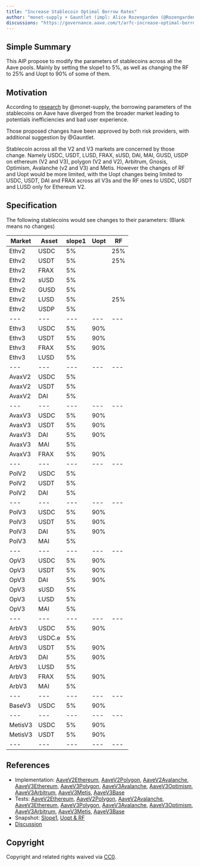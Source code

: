 ```yaml
---
title: "Increase Stablecoin Optimal Borrow Rates"
author: "monet-supply + Gauntlet (impl: Alice Rozengarden (@Rozengarden - Aave-chan initiative))"
discussions: "https://governance.aave.com/t/arfc-increase-optimal-borrow-rates-for-ethereum-stablecoin-markets/15096/3"
---
```


## Simple Summary

This AIP propose to modify the parameters of stablecoins across all the Aave pools. Mainly by setting the slope1 to 5%, as well as changing the RF to 25% and Uopt to 90% of some of them.

## Motivation

According to [research](https://governance.aave.com/t/arfc-increase-optimal-borrow-rates-for-ethereum-stablecoin-markets/15096/3) by @monet-supply, the borrowing parameters of the stablecoins on Aave have diverged from the broader market leading to potentials inefficiencies and bad user experience.

Those proposed changes have been approved by both risk providers, with additional suggestion by @Gauntlet.

Stablecoin across all the V2 and V3 markets are concerned by those change. Namely USDC, USDT, LUSD, FRAX, sUSD, DAI, MAI, GUSD, USDP on ethereum (V2 and V3), polygon (V2 and V2), Arbitrum, Gnosis, Optimism, Avalanche (v2 and V3) and Metis. However the changes of RF and Uopt would be more limited, with the Uopt changes being limited to USDC, USDT, DAI and FRAX across all V3s and the RF ones to USDC, USDT and LUSD only for Ethereum V2.

## Specification

The following stablecoins would see changes to their parameters:
(Blank means no changes)

| Market  | Asset  | slope1 | Uopt | RF  |
| ------- | ------ | ------ | ---- | --- |
| Ethv2   | USDC   | 5%     |      | 25% |
| Ethv2   | USDT   | 5%     |      | 25% |
| Ethv2   | FRAX   | 5%     |      |     |
| Ethv2   | sUSD   | 5%     |      |     |
| Ethv2   | GUSD   | 5%     |      |     |
| Ethv2   | LUSD   | 5%     |      | 25% |
| Ethv2   | USDP   | 5%     |      |     |
| ---     | ---    | ---    | ---  | --- |
| Ethv3   | USDC   | 5%     | 90%  |     |
| Ethv3   | USDT   | 5%     | 90%  |     |
| Ethv3   | FRAX   | 5%     | 90%  |     |
| Ethv3   | LUSD   | 5%     |      |     |
| ---     | ---    | ---    | ---  | --- |
| AvaxV2  | USDC   | 5%     |      |     |
| AvaxV2  | USDT   | 5%     |      |     |
| AvaxV2  | DAI    | 5%     |      |     |
| ---     | ---    | ---    | ---  | --- |
| AvaxV3  | USDC   | 5%     | 90%  |     |
| AvaxV3  | USDT   | 5%     | 90%  |     |
| AvaxV3  | DAI    | 5%     | 90%  |     |
| AvaxV3  | MAI    | 5%     |      |     |
| AvaxV3  | FRAX   | 5%     | 90%  |     |
| ---     | ---    | ---    | ---  | --- |
| PolV2   | USDC   | 5%     |      |     |
| PolV2   | USDT   | 5%     |      |     |
| PolV2   | DAI    | 5%     |      |     |
| ---     | ---    | ---    | ---  | --- |
| PolV3   | USDC   | 5%     | 90%  |     |
| PolV3   | USDT   | 5%     | 90%  |     |
| PolV3   | DAI    | 5%     | 90%  |     |
| PolV3   | MAI    | 5%     |      |     |
| ---     | ---    | ---    | ---  | --- |
| OpV3    | USDC   | 5%     | 90%  |     |
| OpV3    | USDT   | 5%     | 90%  |     |
| OpV3    | DAI    | 5%     | 90%  |     |
| OpV3    | sUSD   | 5%     |      |     |
| OpV3    | LUSD   | 5%     |      |     |
| OpV3    | MAI    | 5%     |      |     |
| ---     | ---    | ---    | ---  | --- |
| ArbV3   | USDC   | 5%     | 90%  |     |
| ArbV3   | USDC.e | 5%     |      |     |
| ArbV3   | USDT   | 5%     | 90%  |     |
| ArbV3   | DAI    | 5%     | 90%  |     |
| ArbV3   | LUSD   | 5%     |      |     |
| ArbV3   | FRAX   | 5%     | 90%  |     |
| ArbV3   | MAI    | 5%     |      |     |
| ---     | ---    | ---    | ---  | --- |
| BaseV3  | USDC   | 5%     | 90%  |     |
| ---     | ---    | ---    | ---  | --- |
| MetisV3 | USDC   | 5%     | 90%  |     |
| MetisV3 | USDT   | 5%     | 90%  |     |
| ---     | ---    | ---    | ---  | --- |

## References

- Implementation: [AaveV2Ethereum](https://github.com/bgd-labs/aave-proposals-v3/blob/8cf09317c749ddf7bed46b5f260c0f399897e11a/src/20231113_Multi_IncreaseStablecoinOptimalBorrowRates/AaveV2Ethereum_IncreaseStablecoinOptimalBorrowRates_20231113.sol), [AaveV2Polygon](https://github.com/bgd-labs/aave-proposals-v3/blob/8cf09317c749ddf7bed46b5f260c0f399897e11a/src/20231113_Multi_IncreaseStablecoinOptimalBorrowRates/AaveV2Polygon_IncreaseStablecoinOptimalBorrowRates_20231113.sol), [AaveV2Avalanche](https://github.com/bgd-labs/aave-proposals-v3/blob/8cf09317c749ddf7bed46b5f260c0f399897e11a/src/20231113_Multi_IncreaseStablecoinOptimalBorrowRates/AaveV2Avalanche_IncreaseStablecoinOptimalBorrowRates_20231113.sol), [AaveV3Ethereum](https://github.com/bgd-labs/aave-proposals-v3/blob/8cf09317c749ddf7bed46b5f260c0f399897e11a/src/20231113_Multi_IncreaseStablecoinOptimalBorrowRates/AaveV3Ethereum_IncreaseStablecoinOptimalBorrowRates_20231113.sol), [AaveV3Polygon](https://github.com/bgd-labs/aave-proposals-v3/blob/8cf09317c749ddf7bed46b5f260c0f399897e11a/src/20231113_Multi_IncreaseStablecoinOptimalBorrowRates/AaveV3Polygon_IncreaseStablecoinOptimalBorrowRates_20231113.sol), [AaveV3Avalanche](https://github.com/bgd-labs/aave-proposals-v3/blob/8cf09317c749ddf7bed46b5f260c0f399897e11a/src/20231113_Multi_IncreaseStablecoinOptimalBorrowRates/AaveV3Avalanche_IncreaseStablecoinOptimalBorrowRates_20231113.sol), [AaveV3Optimism](https://github.com/bgd-labs/aave-proposals-v3/blob/8cf09317c749ddf7bed46b5f260c0f399897e11a/src/20231113_Multi_IncreaseStablecoinOptimalBorrowRates/AaveV3Optimism_IncreaseStablecoinOptimalBorrowRates_20231113.sol), [AaveV3Arbitrum](https://github.com/bgd-labs/aave-proposals-v3/blob/8cf09317c749ddf7bed46b5f260c0f399897e11a/src/20231113_Multi_IncreaseStablecoinOptimalBorrowRates/AaveV3Arbitrum_IncreaseStablecoinOptimalBorrowRates_20231113.sol), [AaveV3Metis](https://github.com/bgd-labs/aave-proposals-v3/blob/8cf09317c749ddf7bed46b5f260c0f399897e11a/src/20231113_Multi_IncreaseStablecoinOptimalBorrowRates/AaveV3Metis_IncreaseStablecoinOptimalBorrowRates_20231113.sol), [AaveV3Base](https://github.com/bgd-labs/aave-proposals-v3/blob/8cf09317c749ddf7bed46b5f260c0f399897e11a/src/20231113_Multi_IncreaseStablecoinOptimalBorrowRates/AaveV3Base_IncreaseStablecoinOptimalBorrowRates_20231113.sol)
- Tests: [AaveV2Ethereum](https://github.com/bgd-labs/aave-proposals-v3/blob/8cf09317c749ddf7bed46b5f260c0f399897e11a/src/20231113_Multi_IncreaseStablecoinOptimalBorrowRates/AaveV2Ethereum_IncreaseStablecoinOptimalBorrowRates_20231113.t.sol), [AaveV2Polygon](https://github.com/bgd-labs/aave-proposals-v3/blob/8cf09317c749ddf7bed46b5f260c0f399897e11a/src/20231113_Multi_IncreaseStablecoinOptimalBorrowRates/AaveV2Polygon_IncreaseStablecoinOptimalBorrowRates_20231113.t.sol), [AaveV2Avalanche](https://github.com/bgd-labs/aave-proposals-v3/blob/8cf09317c749ddf7bed46b5f260c0f399897e11a/src/20231113_Multi_IncreaseStablecoinOptimalBorrowRates/AaveV2Avalanche_IncreaseStablecoinOptimalBorrowRates_20231113.t.sol), [AaveV3Ethereum](https://github.com/bgd-labs/aave-proposals-v3/blob/8cf09317c749ddf7bed46b5f260c0f399897e11a/src/20231113_Multi_IncreaseStablecoinOptimalBorrowRates/AaveV3Ethereum_IncreaseStablecoinOptimalBorrowRates_20231113.t.sol), [AaveV3Polygon](https://github.com/bgd-labs/aave-proposals-v3/blob/8cf09317c749ddf7bed46b5f260c0f399897e11a/src/20231113_Multi_IncreaseStablecoinOptimalBorrowRates/AaveV3Polygon_IncreaseStablecoinOptimalBorrowRates_20231113.t.sol), [AaveV3Avalanche](https://github.com/bgd-labs/aave-proposals-v3/blob/8cf09317c749ddf7bed46b5f260c0f399897e11a/src/20231113_Multi_IncreaseStablecoinOptimalBorrowRates/AaveV3Avalanche_IncreaseStablecoinOptimalBorrowRates_20231113.t.sol), [AaveV3Optimism](https://github.com/bgd-labs/aave-proposals-v3/blob/8cf09317c749ddf7bed46b5f260c0f399897e11a/src/20231113_Multi_IncreaseStablecoinOptimalBorrowRates/AaveV3Optimism_IncreaseStablecoinOptimalBorrowRates_20231113.t.sol), [AaveV3Arbitrum](https://github.com/bgd-labs/aave-proposals-v3/blob/8cf09317c749ddf7bed46b5f260c0f399897e11a/src/20231113_Multi_IncreaseStablecoinOptimalBorrowRates/AaveV3Arbitrum_IncreaseStablecoinOptimalBorrowRates_20231113.t.sol), [AaveV3Metis](https://github.com/bgd-labs/aave-proposals-v3/blob/8cf09317c749ddf7bed46b5f260c0f399897e11a/src/20231113_Multi_IncreaseStablecoinOptimalBorrowRates/AaveV3Metis_IncreaseStablecoinOptimalBorrowRates_20231113.t.sol), [AaveV3Base](https://github.com/bgd-labs/aave-proposals-v3/blob/8cf09317c749ddf7bed46b5f260c0f399897e11a/src/20231113_Multi_IncreaseStablecoinOptimalBorrowRates/AaveV3Base_IncreaseStablecoinOptimalBorrowRates_20231113.t.sol)
- Snapshot: [Slope1](https://snapshot.org/#/aave.eth/proposal/0x914862039828294f4277ad63087ffae295b7693ba365c9036326cca802bfc7af), [Uopt & RF](https://snapshot.org/#/aave.eth/proposal/0xb9b28f57f7633dd6b987de9abcede23da62fe4fab6b002f189b8b25a7c02ea93)
- [Discussion](https://governance.aave.com/t/arfc-increase-optimal-borrow-rates-for-ethereum-stablecoin-markets/15096/3)

## Copyright

Copyright and related rights waived via [CC0](https://creativecommons.org/publicdomain/zero/1.0/).
